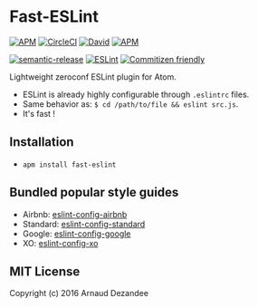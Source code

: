# Fast-ESLint

[![APM][apm-v-image]][apm-url]
[![CircleCI][circle-image]][circle-url]
[![David][david-image]][david-url]
[![APM][apm-d-image]][apm-url]

[![semantic-release][semantic-image]][semantic-url]
[![ESLint][standard-image]][standard-url]
[![Commitizen friendly][commitizen-image]][commitizen-url]

Lightweight zeroconf ESLint plugin for Atom.

* ESLint is already highly configurable through `.eslintrc` files.
* Same behavior as: `$ cd /path/to/file && eslint src.js`.
* It's fast !

## Installation

* `apm install fast-eslint`

## Bundled popular style guides

* Airbnb: [eslint-config-airbnb](https://github.com/airbnb/javascript)
* Standard: [eslint-config-standard](https://github.com/feross/standard)
* Google: [eslint-config-google](https://github.com/google/eslint-config-google)
* XO: [eslint-config-xo](https://github.com/sindresorhus/eslint-config-xo)

## MIT License

Copyright (c) 2016 Arnaud Dezandee

[apm-v-image]: https://img.shields.io/apm/v/fast-eslint.svg
[apm-d-image]: https://img.shields.io/apm/dm/fast-eslint.svg
[apm-url]: https://atom.io/packages/fast-eslint
[circle-image]: https://img.shields.io/circleci/project/Adezandee/fast-eslint/master.svg
[circle-url]: https://circleci.com/gh/Adezandee/fast-eslint/tree/master
[david-image]: https://img.shields.io/david/Adezandee/fast-eslint.svg
[david-url]: https://david-dm.org/Adezandee/fast-eslint
[semantic-image]: https://img.shields.io/badge/%20%20%F0%9F%93%A6%F0%9F%9A%80-semantic--release-e10079.svg?style=flat
[semantic-url]: https://github.com/semantic-release/semantic-release
[standard-image]: https://img.shields.io/badge/code%20style-airbnb-brightgreen.svg?style=flat
[standard-url]: https://github.com/airbnb/javascript
[commitizen-image]: https://img.shields.io/badge/commitizen-friendly-brightgreen.svg?style=flat
[commitizen-url]: http://commitizen.github.io/cz-cli/

